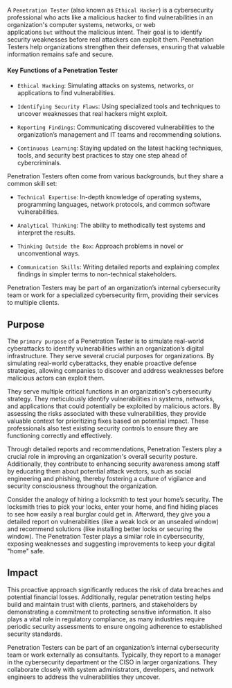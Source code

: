 A `Penetration Tester` (also known as `Ethical Hacker`) is a cybersecurity professional who acts like a malicious hacker to find vulnerabilities in an organization's computer systems, networks, or web applications `but` without the malicious intent. Their goal is to identify security weaknesses before real attackers can exploit them. Penetration Testers help organizations strengthen their defenses, ensuring that valuable information remains safe and secure.

#### Key Functions of a Penetration Tester

- `Ethical Hacking`: Simulating attacks on systems, networks, or applications to find vulnerabilities.

- `Identifying Security Flaws`: Using specialized tools and techniques to uncover weaknesses that real hackers might exploit.

- `Reporting Findings`: Communicating discovered vulnerabilities to the organization’s management and IT teams and recommending solutions.

- `Continuous Learning`: Staying updated on the latest hacking techniques, tools, and security best practices to stay one step ahead of cybercriminals.


Penetration Testers often come from various backgrounds, but they share a common skill set:

- `Technical Expertise`: In-depth knowledge of operating systems, programming languages, network protocols, and common software vulnerabilities.

- `Analytical Thinking`: The ability to methodically test systems and interpret the results.

- `Thinking Outside the Box`: Approach problems in novel or unconventional ways.

- `Communication Skills`: Writing detailed reports and explaining complex findings in simpler terms to non-technical stakeholders.


Penetration Testers may be part of an organization’s internal cybersecurity team or work for a specialized cybersecurity firm, providing their services to multiple clients.

## Purpose

The `primary purpose` of a Penetration Tester is to simulate real-world cyberattacks to identify vulnerabilities within an organization’s digital infrastructure. They serve several crucial purposes for organizations. By simulating real-world cyberattacks, they enable proactive defense strategies, allowing companies to discover and address weaknesses before malicious actors can exploit them.

They serve multiple critical functions in an organization's cybersecurity strategy. They meticulously identify vulnerabilities in systems, networks, and applications that could potentially be exploited by malicious actors. By assessing the risks associated with these vulnerabilities, they provide valuable context for prioritizing fixes based on potential impact. These professionals also test existing security controls to ensure they are functioning correctly and effectively.

Through detailed reports and recommendations, Penetration Testers play a crucial role in improving an organization's overall security posture. Additionally, they contribute to enhancing security awareness among staff by educating them about potential attack vectors, such as social engineering and phishing, thereby fostering a culture of vigilance and security consciousness throughout the organization.

Consider the analogy of hiring a locksmith to test your home’s security. The locksmith tries to pick your locks, enter your home, and find hiding places to see how easily a real burglar could get in. Afterward, they give you a detailed report on vulnerabilities (like a weak lock or an unsealed window) and recommend solutions (like installing better locks or securing the window). The Penetration Tester plays a similar role in cybersecurity, exposing weaknesses and suggesting improvements to keep your digital "home" safe.

## Impact

This proactive approach significantly reduces the risk of data breaches and potential financial losses. Additionally, regular penetration testing helps build and maintain trust with clients, partners, and stakeholders by demonstrating a commitment to protecting sensitive information. It also plays a vital role in regulatory compliance, as many industries require periodic security assessments to ensure ongoing adherence to established security standards.

Penetration Testers can be part of an organization’s internal cybersecurity team or work externally as consultants. Typically, they report to a manager in the cybersecurity department or the CISO in larger organizations. They collaborate closely with system administrators, developers, and network engineers to address the vulnerabilities they uncover.